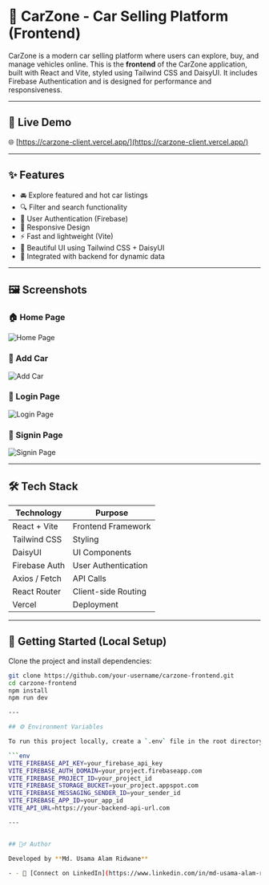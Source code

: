 # 🚗 CarZone - Car Selling Platform (Frontend)

CarZone is a modern car selling platform where users can explore, buy, and manage vehicles online. This is the **frontend** of the CarZone application, built with React and Vite, styled using Tailwind CSS and DaisyUI. It includes Firebase Authentication and is designed for performance and responsiveness.

---

## 🔗 Live Demo

🌐 [https://carzone-client.vercel.app/](https://carzone-client.vercel.app/)

---

## ✨ Features

- 🚘 Explore featured and hot car listings
- 🔍 Filter and search functionality
- 🔐 User Authentication (Firebase)
- 📱 Responsive Design
- ⚡ Fast and lightweight (Vite)
- 🎨 Beautiful UI using Tailwind CSS + DaisyUI
- 🧠 Integrated with backend for dynamic data

---

## 🖼️ Screenshots

### 🏠 Home Page  
![Home Page](https://i.ibb.co.com/5Xg2Tjtt/homepage1.png)

### 🛒 Add Car  
![Add Car](https://i.ibb.co.com/WvqWBQ7G/addCar.png)

### 🔐 Login Page  
![Login Page](https://i.ibb.co.com/5ztZM4D/login.png)

### 🔐 Signin Page  
![Signin Page](https://i.ibb.co.com/FFY2by4/signin.png)

---

## 🛠 Tech Stack

| Technology     | Purpose                        |
|----------------|--------------------------------|
| React + Vite   | Frontend Framework             |
| Tailwind CSS   | Styling                        |
| DaisyUI        | UI Components                  |
| Firebase Auth  | User Authentication            |
| Axios / Fetch  | API Calls                      |
| React Router   | Client-side Routing            |
| Vercel         | Deployment                     |

---

## 🚀 Getting Started (Local Setup)

Clone the project and install dependencies:

```bash
git clone https://github.com/your-username/carzone-frontend.git
cd carzone-frontend
npm install
npm run dev

---

## ⚙️ Environment Variables

To run this project locally, create a `.env` file in the root directory and add:

```env
VITE_FIREBASE_API_KEY=your_firebase_api_key
VITE_FIREBASE_AUTH_DOMAIN=your_project.firebaseapp.com
VITE_FIREBASE_PROJECT_ID=your_project_id
VITE_FIREBASE_STORAGE_BUCKET=your_project.appspot.com
VITE_FIREBASE_MESSAGING_SENDER_ID=your_sender_id
VITE_FIREBASE_APP_ID=your_app_id
VITE_API_URL=https://your-backend-api-url.com

---


## 🙋‍♂️ Author

Developed by **Md. Usama Alam Ridwane**

- - 🔗 [Connect on LinkedIn](https://www.linkedin.com/in/md-usama-alam-ridwane-376b3a1a4/)





